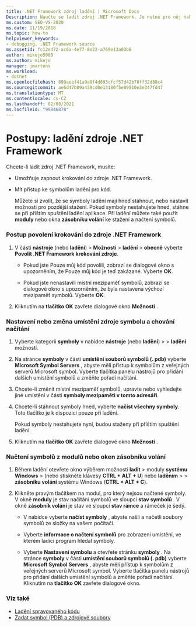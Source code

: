 ```yaml
---
title: .NET Framework zdroj ladění | Microsoft Docs
Description: Naučte se ladit zdroj .NET Framework. Je nutné pro něj nakonfigurovat a stáhnout symboly ladění.
ms.custom: SEO-VS-2020
ms.date: 11/19/2018
ms.topic: how-to
helpviewer_keywords:
- debugging, .NET Framework source
ms.assetid: fc12e472-ac6a-4e77-8e22-a769e13a03b8
author: mikejo5000
ms.author: mikejo
manager: jmartens
ms.workload:
- dotnet
ms.openlocfilehash: 890aeef41a9a0f4d893cfcf57d42b78ff32d88c4
ms.sourcegitcommit: ae6d47b09a439cd0e13180f5e89510e3e347fd47
ms.translationtype: MT
ms.contentlocale: cs-CZ
ms.lasthandoff: 02/08/2021
ms.locfileid: "99846878"
---
```

# <a name="how-to-debug-net-framework-source"></a>Postupy: ladění zdroje .NET Framework

Chcete-li ladit zdroj .NET Framework, musíte:

- Umožňuje zapnout krokování do zdroje .NET Framework.

- Mít přístup ke symbolům ladění pro kód.

  Můžete si zvolit, že se symboly ladění mají hned stáhnout, nebo nastavit možnosti pro pozdější stažení. Pokud symboly nestahujete hned, stáhne se při příštím spuštění ladění aplikace. Při ladění můžete také použít **moduly** nebo okna **zásobníku volání** ke stažení a načtení symbolů.

### <a name="to-enable-stepping-into-net-framework-source"></a>Postup povolení krokování do zdroje .NET Framework

1. V části **nástroje** (nebo **ladění**) > **Možnosti**  >  **ladění**  >  **obecně** vyberte **Povolit .NET Framework krokování zdroje**.

   - Pokud jste Pouze můj kód povolili, zobrazí se dialogové okno s upozorněním, že Pouze můj kód je teď zakázané. Vyberte **OK**.

   - Pokud jste nenastavili místní mezipaměť symbolů, zobrazí se dialogové okno s upozorněním, že byla nastavena výchozí mezipaměť symbolů. Vyberte **OK**.

1. Kliknutím na **tlačítko OK** zavřete dialogové okno **Možnosti** .

### <a name="to-set-or-change-symbol-source-locations-and-loading-behavior"></a>Nastavení nebo změna umístění zdroje symbolu a chování načítání

1. Vyberte kategorii **symboly** v nabídce **nástroje** (nebo **ladění**) >   >  **ladění** možností.

1. Na stránce **symboly** v části **umístění souborů symbolů (. pdb)** vyberte **Microsoft Symbol Servers** , abyste měli přístup k symbolům z veřejných serverů Microsoft symbol. Vyberte tlačítka panelu nástrojů pro přidání dalších umístění symbolů a změňte pořadí načítání.

1. Chcete-li změnit místní mezipaměť symbolů, upravte nebo vyhledejte jiné umístění v části **symboly mezipaměti v tomto adresáři**.

1. Chcete-li stáhnout symboly hned, vyberte **načíst všechny symboly**. Toto tlačítko je k dispozici pouze při ladění.

   Pokud symboly nestahujete nyní, budou staženy při příštím spuštění ladění.

1. Kliknutím na **tlačítko OK** zavřete dialogové okno **Možnosti** .

### <a name="to-load-symbols-from-the-modules-or-call-stack-windows"></a>Načtení symbolů z modulů nebo oken zásobníku volání

1. Během ladění otevřete okno výběrem možnosti **ladit**  >  moduly **systému Windows**  >   (nebo stiskněte klávesy **CTRL + ALT + U**) nebo **laděním**  >    >  **zásobníku volání** systému Windows (**CTRL + ALT + C**).

1. Klikněte pravým tlačítkem na modul, pro který nejsou načtené symboly. V okně **moduly** je stav načítání symbolů ve sloupci **stav symbolů** . V okně **zásobník volání** je stav ve sloupci **stav rámce** a rámeček je šedý.

   - V nabídce vyberte **načíst symboly** , abyste našli a načetli soubory symbolů ze složky na vašem počítači.

   - Vyberte **informace o načtení symbolů** pro zobrazení umístění, ve kterém ladicí program hledal symboly.

   - Vyberte **Nastavení symbolu** a otevřete stránku **symboly** . Na stránce **symboly** v části **umístění souborů symbolů (. pdb)** vyberte **Microsoft Symbol Servers** , abyste měli přístup k symbolům z veřejných serverů Microsoft symbol. Vyberte tlačítka panelu nástrojů pro přidání dalších umístění symbolů a změňte pořadí načítání. Kliknutím na **tlačítko OK** zavřete dialogové okno.

### <a name="see-also"></a>Viz také
- [Ladění spravovaného kódu](../debugger/debugging-managed-code.md)
- [Zadat symbol (PDB) a zdrojové soubory](../debugger/specify-symbol-dot-pdb-and-source-files-in-the-visual-studio-debugger.md)